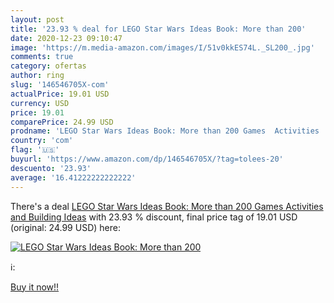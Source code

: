 ```yaml
---
layout: post
title: '23.93 % deal for LEGO Star Wars Ideas Book: More than 200'
date: 2020-12-23 09:10:47
image: 'https://m.media-amazon.com/images/I/51v0kkES74L._SL200_.jpg'
comments: true
category: ofertas
author: ring
slug: '146546705X-com'
actualPrice: 19.01 USD
currency: USD
price: 19.01
comparePrice: 24.99 USD
prodname: 'LEGO Star Wars Ideas Book: More than 200 Games  Activities  and Building Ideas'
country: 'com'
flag: '🇺🇸'
buyurl: 'https://www.amazon.com/dp/146546705X/?tag=tolees-20'
descuento: '23.93'
average: '16.41222222222222'
---
```


There's a deal [LEGO Star Wars Ideas Book: More than 200 Games  Activities  and Building Ideas](https://www.amazon.com/dp/146546705X/?tag=tolees-20)  with  23.93 % discount, final price tag of  19.01 USD (original: 24.99 USD) here:

[![LEGO Star Wars Ideas Book: More than 200](https://m.media-amazon.com/images/I/51v0kkES74L._SL200_.jpg)](https://www.amazon.com/dp/146546705X/?tag=tolees-20)

ℹ️:


[Buy it now!!](https://www.amazon.com/dp/146546705X/?tag=tolees-20)

